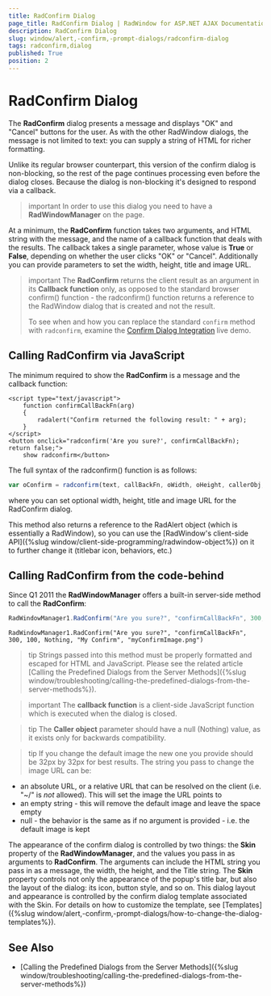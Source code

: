 ```yaml
---
title: RadConfirm Dialog
page_title: RadConfirm Dialog | RadWindow for ASP.NET AJAX Documentation
description: RadConfirm Dialog
slug: window/alert,-confirm,-prompt-dialogs/radconfirm-dialog
tags: radconfirm,dialog
published: True
position: 2
---
```


# RadConfirm Dialog



The **RadConfirm** dialog presents a message and displays "OK" and "Cancel" buttons for the user. As with the other RadWindow dialogs, the message is not limited to text: you can supply a string of HTML for richer formatting.

Unlike its regular browser counterpart, this version of the confirm dialog is non-blocking, so the rest of the page continues processing even before the dialog closes. Because the dialog is non-blocking it's designed to respond via a callback.

>important In order to use this dialog you need to have a **RadWindowManager** on the page.

At a minimum, the **RadConfirm** function takes two arguments, and HTML string with the message, and the name of a callback function that deals with the results. The callback takes a single parameter, whose value is **True** or **False**, depending on whether the user clicks "OK" or "Cancel". Additionally you can provide parameters to set the width, height, title and image URL.

>important The **RadConfirm** returns the client result as an argument in its **Callback function** only, as opposed to the standard browser confirm() function - the radconfirm() function returns a reference to the RadWindow dialog that is created and not the result.
>
>To see when and how you can replace the standard `confirm` method with `radconfirm`, examine the [Confirm Dialog Integration](http://demos.telerik.com/aspnet-ajax/window/examples/confirmserverclicks/defaultcs.aspx) live demo.


## Calling RadConfirm via JavaScript

The minimum required to show the **RadConfirm** is a message and the callback function:

````ASP.NET
<script type="text/javascript">
	function confirmCallBackFn(arg)
	{
		radalert("Confirm returned the following result: " + arg);
	}
</script>
<button onclick="radconfirm('Are you sure?', confirmCallBackFn); return false;">
	show radconfirm</button>
````

The full syntax of the radconfirm() function is as follows:

````JavaScript
var oConfirm = radconfirm(text, callBackFn, oWidth, oHeight, callerObj, oTitle, imgUrl);
````

where you can set optional width, height, title and image URL for the RadConfirm dialog.

This method also returns a reference to the RadAlert object (which is essentially a RadWindow), so you can use the [RadWindow's client-side API]({%slug window/client-side-programming/radwindow-object%}) on it to further change it (titlebar icon, behaviors, etc.)

## Calling RadConfirm from the code-behind

Since Q1 2011 the **RadWindowManager** offers a built-in server-side method to call the **RadConfirm**:

````C#
RadWindowManager1.RadConfirm("Are you sure?", "confirmCallBackFn", 300, 100, null, "My Confirm", "myConfirmImage.png");
````
````VB
RadWindowManager1.RadConfirm("Are you sure?", "confirmCallBackFn", 300, 100, Nothing, "My Confirm", "myConfirmImage.png")	  
```` 

>tip Strings passed into this method must be properly formatted and escaped for HTML and JavaScript. Please see the related article [Calling the Predefined Dialogs from the Server Methods]({%slug window/troubleshooting/calling-the-predefined-dialogs-from-the-server-methods%}).

>important The **callback function** is a client-side JavaScript function which is executed when the dialog is closed.

>tip The **Caller object** parameter should have a null (Nothing) value, as it exists only for backwards compatibility.

>tip If you change the default image the new one you provide should be 32px by 32px for best results. The string you pass to change the image URL can be:
>
* an absolute URL, or a relative URL that can be resolved on the client (i.e. "~/" is *not* allowed). This will set the image the URL points to
* an empty string - this will remove the default image and leave the space empty
* null - the behavior is the same as if no argument is provided - i.e. the default image is kept


The appearance of the confirm dialog is controlled by two things: the **Skin** property of the **RadWindowManager**, and the values you pass in as arguments to **RadConfirm**. The arguments can include the HTML string you pass in as a message, the width, the height, and the Title string. The **Skin** property controls not only the appearance of the popup's title bar, but also the layout of the dialog: its icon, button style, and so on. This dialog layout and appearance is controlled by the confirm dialog template associated with the Skin. For details on how to customize the template, see [Templates]({%slug window/alert,-confirm,-prompt-dialogs/how-to-change-the-dialog-templates%}).

## See Also

 * [Calling the Predefined Dialogs from the Server Methods]({%slug window/troubleshooting/calling-the-predefined-dialogs-from-the-server-methods%})